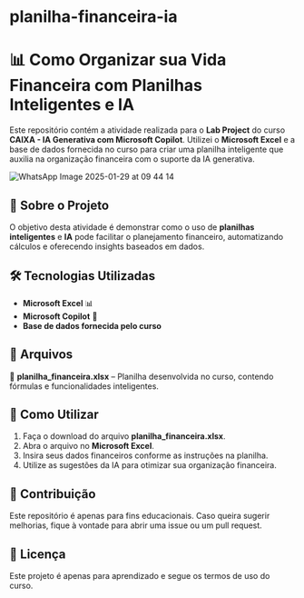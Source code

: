 # planilha-financeira-ia

# 📊 Como Organizar sua Vida Financeira com Planilhas Inteligentes e IA  

Este repositório contém a atividade realizada para o **Lab Project** do curso **CAIXA - IA Generativa com Microsoft Copilot**. Utilizei o **Microsoft Excel** e a base de dados fornecida no curso para criar uma planilha inteligente que auxilia na organização financeira com o suporte da IA generativa.  

![WhatsApp Image 2025-01-29 at 09 44 14](https://github.com/user-attachments/assets/0665bfaf-a0a5-4d58-9818-604649999493)


## 📌 Sobre o Projeto  

O objetivo desta atividade é demonstrar como o uso de **planilhas inteligentes** e **IA** pode facilitar o planejamento financeiro, automatizando cálculos e oferecendo insights baseados em dados.  

## 🛠️ Tecnologias Utilizadas  

- **Microsoft Excel** 📊  
- **Microsoft Copilot** 🤖  
- **Base de dados fornecida pelo curso**  

## 📂 Arquivos  

📁 **planilha_financeira.xlsx** – Planilha desenvolvida no curso, contendo fórmulas e funcionalidades inteligentes.  

## 🚀 Como Utilizar  

1. Faça o download do arquivo **planilha_financeira.xlsx**.  
2. Abra o arquivo no **Microsoft Excel**.  
3. Insira seus dados financeiros conforme as instruções na planilha.  
4. Utilize as sugestões da IA para otimizar sua organização financeira.  

## 📢 Contribuição  

Este repositório é apenas para fins educacionais. Caso queira sugerir melhorias, fique à vontade para abrir uma issue ou um pull request.  

## 📜 Licença  

Este projeto é apenas para aprendizado e segue os termos de uso do curso.  
